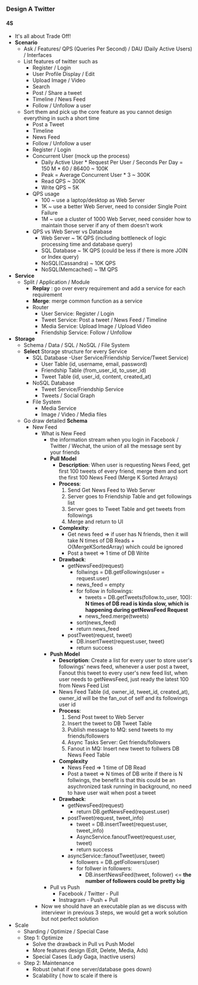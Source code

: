### Design A Twitter
#### 4S
- It's all about Trade Off!
- **Scenario**
	- Ask / Features/ QPS (Queries Per Second) / DAU (Daily Active Users) / Interfaces
	- List features of twitter such as
		- Register / Login
		- User Profile Display / Edit
		- Upload Image / Video
		- Search
		- Post / Share a tweet
		- Timeline / News Feed
		- Follow / Unfollow a user
	- Sort them and pick up the core feature as you cannot design everything in such a short time
		- Post a Tweet
		- Timeline
		- News Feed
		- Follow / Unfollow a user
		- Register / Login
		- Concurrent User (mock up the process)
			- Daily Active User * Request Per User / Seconds Per Day = 150 M * 60 / 86400 ~ 100K
			- Peak = Average Concurrent User * 3 ~ 300K
			- Read QPS ~ 300K
			- Write QPS ~ 5K
		- QPS usage
			- 100 ~ use a laptop/desktop as Web Server
			- 1K ~ use a better Web Server, need to consider Single Point Failure
			- 1M ~ use a cluster of 1000 Web Server, need consider how to maintain those server if any of them doesn't work
		- QPS vs Web Server vs Database
			- Web Server ~ 1K QPS (including bottleneck of logic processing time and database query)
			- SQL Database ~ 1K QPS (could be less if there is more JOIN or Index query)
			- NoSQL(Cassandra) ~ 10K QPS
			- NoSQL(Memcached) ~ 1M QPS
- **Service**
	- Split / Application / Module
		- **Replay** : go over every requirement and add a service for each requirement
		- **Merge**: merge common function as a service
		- Router
			- User Service: Register / Login
			- Tweet Service: Post a tweet / News Feed / Timeline
			- Media Service: Upload Image / Upload Video
			- Friendship Service: Follow / Unfollow
- **Storage**
	- Schema / Data / SQL / NoSQL / File System
	- **Select** Storage structure for every Service
		- SQL Database
			-User Service/Friendship Service/Tweet Service)
			- User Table (id, username, email, password)
			- Friendship Table (from_user_id<FK>, to_user_id<FK>)
			- Tweet Table (id, user_id<FK>, content, created_at)
		- NoSQL Database
			- Tweet Service/Friendship Service
			- Tweets / Social Graph
		- File System
			- Media Service
			- Image / Video / Media files 
	- Go draw detailed **Schema**
		- New Feed
			- What is New Feed
				- the information stream when you login in Facebook / Twitter / Wechat, the union of all the message sent by your friends
				- **Pull Model**
					- **Description**: When user is requesting News Feed, get first 100 tweets of every friend, merge them and sort the first 100 News Feed (Merge K Sorted Arrays)
					- **Process**:
						1. Send Get News Feed to Web Server
						2. Server goes to Friendship Table and get followings list
						3. Server goes to Tweet Table and get tweets from followings
						4. Merge and return to UI
					- **Complexity**: 
						- Get news feed => if user has N friends, then it will take N times of DB Reads + O(MergeKSortedArray) which could be ignored
						- Post a tweet => 1 time of DB Write
					- **Drawback**:
						- getNewsFeed(request)
							- follwings = DB.getFollowings(user = request.user)
							- news_feed = empty
							- for follow in followings:
								- tweets = DB.getTweets(follow.to_user, 100): **N times of DB read is kinda slow, which is happening during getNewsFeed Request**
								- news_feed.merge(tweets)
							- sort(news_feed)
							- return news_feed
						- postTweet(request, tweet)
							- DB.insertTweet(request.user, tweet)
							- return success
				- **Push Model**
					- **Description**: Create a list for every user to store user's followings' news feed, whenever a user post a tweet, Fanout this tweet to every user's new feed list, when user needs to getNewsFeed, just ready the latest 100 from News Feed List
					- News Feed Table (id, owner_id<FK>, tweet_id<FK>, created_at), owner_id will be the fan_out of self and its followings user id
					- **Process**:
						1. Send Post tweet to Web Server
						2. Insert the tweet to DB Tweet Table
						3. Publish message to MQ: send tweets to my friends/followers
						4. Async Tasks Server: Get friends/followers
						5. Fanout in MQ: Insert new tweet to follwers DB News Feed Table
					- **Complexity**
						- News Feed => 1 time of DB Read
						- Post a tweet => N times of DB write if there is N follwings, the benefit is that this could be an asychronized task running in background, no need to have user wait when post a tweet
					- **Drawback**:
						- getNewsFeed(request)
							- return DB.getNewsFeed(request.user)
						- postTweet(request, tweet_info)
							- tweet = DB.insertTweet(request.user, tweet_info)
							- AsyncService.fanoutTweet(request.user, tweet)
							- return success
						- asyncService::fanoutTweet(user, tweet)
							- followers = DB.getFollowers(user)
							- for follwer in followers:
								- DB.insertNewsFeed(tweet, follower)	<= **the number of followers could be pretty big**
				- Pull vs Push
					- Facebook / Twitter - Pull
					- Instragram - Push + Pull
			- Now we should have an executable plan as we discuss with interviewr in previous 3 steps, we would get a work solution but not perfect solution
- Scale
	- Sharding / Optimize / Special Case
	- Step 1: Optimize
		- Solve the drawback in Pull vs Push Model
		- More features design (Edit, Delete, Media, Ads)
		- Special Cases (Lady Gaga, Inactive users)
	- Step 2: Maintenance
		- Robust (what if one server/database goes down)
		- Scalability ( how to scale if there is 

<!--stackedit_data:
eyJoaXN0b3J5IjpbLTk5Njg1MTIzNSwtMzY4MTE5NTk5LC04MT
AzMDU5MzUsLTIwODg3NDY2MTJdfQ==
-->